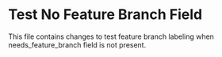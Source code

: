 # Test No Feature Branch Field

This file contains changes to test feature branch labeling when needs_feature_branch field is not present.
